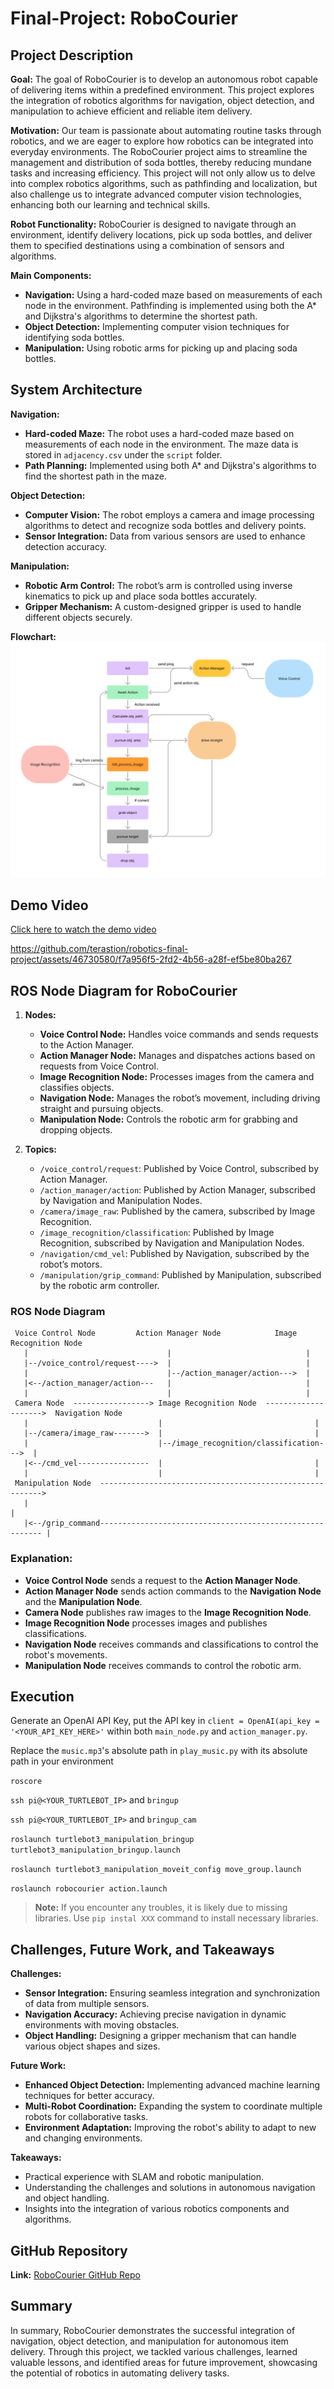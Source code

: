 # Final-Project: RoboCourier

## Project Description

**Goal:**
The goal of RoboCourier is to develop an autonomous robot capable of delivering items within a predefined environment. This project explores the integration of robotics algorithms for navigation, object detection, and manipulation to achieve efficient and reliable item delivery.

**Motivation:**
Our team is passionate about automating routine tasks through robotics, and we are eager to explore how robotics can be integrated into everyday environments. The RoboCourier project aims to streamline the management and distribution of soda bottles, thereby reducing mundane tasks and increasing efficiency. This project will not only allow us to delve into complex robotics algorithms, such as pathfinding and localization, but also challenge us to integrate advanced computer vision technologies, enhancing both our learning and technical skills.

**Robot Functionality:**
RoboCourier is designed to navigate through an environment, identify delivery locations, pick up soda bottles, and deliver them to specified destinations using a combination of sensors and algorithms.

**Main Components:**
- **Navigation:** Using a hard-coded maze based on measurements of each node in the environment. Pathfinding is implemented using both the A* and Dijkstra's algorithms to determine the shortest path.
- **Object Detection:** Implementing computer vision techniques for identifying soda bottles.
- **Manipulation:** Using robotic arms for picking up and placing soda bottles.

## System Architecture

**Navigation:**
- **Hard-coded Maze:** The robot uses a hard-coded maze based on measurements of each node in the environment. The maze data is stored in `adjacency.csv` under the `script` folder.
- **Path Planning:** Implemented using both A* and Dijkstra's algorithms to find the shortest path in the maze.

**Object Detection:**
- **Computer Vision:** The robot employs a camera and image processing algorithms to detect and recognize soda bottles and delivery points.
- **Sensor Integration:** Data from various sensors are used to enhance detection accuracy.

**Manipulation:**
- **Robotic Arm Control:** The robot’s arm is controlled using inverse kinematics to pick up and place soda bottles accurately.
- **Gripper Mechanism:** A custom-designed gripper is used to handle different objects securely.

**Flowchart:**
![Flowchart](Flowchart.png)

## Demo Video

[Click here to watch the demo video](robocourier_demo.mp4)



https://github.com/terastion/robotics-final-project/assets/46730580/f7a956f5-2fd2-4b56-a28f-ef5be80ba267



## ROS Node Diagram for RoboCourier

1. **Nodes:**
   - **Voice Control Node:** Handles voice commands and sends requests to the Action Manager.
   - **Action Manager Node:** Manages and dispatches actions based on requests from Voice Control.
   - **Image Recognition Node:** Processes images from the camera and classifies objects.
   - **Navigation Node:** Manages the robot’s movement, including driving straight and pursuing objects.
   - **Manipulation Node:** Controls the robotic arm for grabbing and dropping objects.

2. **Topics:**
   - `/voice_control/request`: Published by Voice Control, subscribed by Action Manager.
   - `/action_manager/action`: Published by Action Manager, subscribed by Navigation and Manipulation Nodes.
   - `/camera/image_raw`: Published by the camera, subscribed by Image Recognition.
   - `/image_recognition/classification`: Published by Image Recognition, subscribed by Navigation and Manipulation Nodes.
   - `/navigation/cmd_vel`: Published by Navigation, subscribed by the robot’s motors.
   - `/manipulation/grip_command`: Published by Manipulation, subscribed by the robotic arm controller.


### ROS Node Diagram
```plaintext
 Voice Control Node         Action Manager Node            Image Recognition Node
   |                               |                              |
   |--/voice_control/request---->  |                              |
   |                               |--/action_manager/action--->  |
   |<--/action_manager/action---   |                              |
   |                               |                              |
 Camera Node  -----------------> Image Recognition Node  -------------------->  Navigation Node
   |                             |                                  |
   |--/camera/image_raw------->  |                                  |
   |                             |--/image_recognition/classification--->  |
   |<--/cmd_vel----------------  |                                  |
   |                             |                                  |
 Manipulation Node  --------------------------------------------------------->
   |                                                                          |
   |<--/grip_command--------------------------------------------------------- |
```

### Explanation:
- **Voice Control Node** sends a request to the **Action Manager Node**.
- **Action Manager Node** sends action commands to the **Navigation Node** and the **Manipulation Node**.
- **Camera Node** publishes raw images to the **Image Recognition Node**.
- **Image Recognition Node** processes images and publishes classifications.
- **Navigation Node** receives commands and classifications to control the robot's movements.
- **Manipulation Node** receives commands to control the robotic arm.

## Execution
Generate an OpenAI API Key, put the API key in `client = OpenAI(api_key = '<YOUR_API_KEY_HERE>'` within both `main_node.py` and `action_manager.py`.

Replace the `music.mp3`'s absolute path in `play_music.py` with its absolute path in your environment
  
`roscore`

`ssh pi@<YOUR_TURTLEBOT_IP>` and `bringup`

`ssh pi@<YOUR_TURTLEBOT_IP>` and `bringup_cam`

`roslaunch turtlebot3_manipulation_bringup turtlebot3_manipulation_bringup.launch`

`roslaunch turtlebot3_manipulation_moveit_config move_group.launch`

`roslaunch robocourier action.launch`

> **Note:** If you encounter any troubles, it is likely due to missing libraries. Use  `pip instal XXX` command to install necessary libraries.

## Challenges, Future Work, and Takeaways

**Challenges:**
- **Sensor Integration:** Ensuring seamless integration and synchronization of data from multiple sensors.
- **Navigation Accuracy:** Achieving precise navigation in dynamic environments with moving obstacles.
- **Object Handling:** Designing a gripper mechanism that can handle various object shapes and sizes.

**Future Work:**
- **Enhanced Object Detection:** Implementing advanced machine learning techniques for better accuracy.
- **Multi-Robot Coordination:** Expanding the system to coordinate multiple robots for collaborative tasks.
- **Environment Adaptation:** Improving the robot's ability to adapt to new and changing environments.

**Takeaways:**
- Practical experience with SLAM and robotic manipulation.
- Understanding the challenges and solutions in autonomous navigation and object handling.
- Insights into the integration of various robotics components and algorithms.


## GitHub Repository

**Link:** [RoboCourier GitHub Repo](https://github.com/terastion/robotics-final-project)

## Summary

In summary, RoboCourier demonstrates the successful integration of navigation, object detection, and manipulation for autonomous item delivery. Through this project, we tackled various challenges, learned valuable lessons, and identified areas for future improvement, showcasing the potential of robotics in automating delivery tasks.
